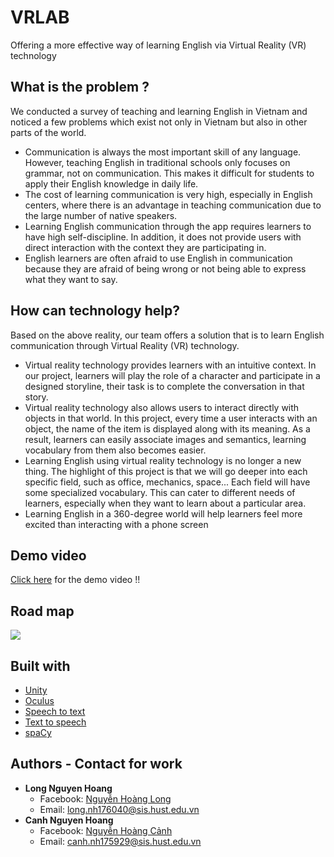 # VRLAB
Offering a more effective way of learning English via Virtual Reality (VR) technology


## What is the problem ?
We conducted a survey of teaching and learning English in Vietnam and noticed a few problems which exist not only in Vietnam but also in other parts of the world.
* Communication is always the most important skill of any language. However, teaching English in traditional schools only focuses on grammar, not on communication. This makes it difficult for students to apply their English knowledge in daily life.
* The cost of learning communication is very high, especially in English centers, where there is an advantage in teaching communication due to the large number of native speakers.
* Learning English communication through the app requires learners to have high self-discipline. In addition, it does not provide users with direct interaction with the context they are participating in.
* English learners are often afraid to use English in communication because they are afraid of being wrong or not being able to express what they want to say.

## How can technology help?
Based on the above reality, our team offers a solution that is to learn English communication through Virtual Reality (VR) technology. 
* Virtual reality technology provides learners with an intuitive context. In our project, learners will play the role of a character and participate in a designed storyline, their task is to complete the conversation in that story.
* Virtual reality technology also allows users to interact directly with objects in that world. In this project, every time a user interacts with an object, the name of the item is displayed along with its meaning. As a result, learners can easily associate images and semantics, learning vocabulary from them also becomes easier.
* Learning English using virtual reality technology is no longer a new thing. The highlight of this project is that we will go deeper into each specific field, such as office, mechanics, space... Each field will have some specialized vocabulary. This can cater to different needs of learners, especially when they want to learn about a particular area.
* Learning English in a 360-degree world will help learners feel more excited than interacting with a phone screen

## Demo video
[Click here](https://youtu.be/ZSbp70x3J70) for the demo video !!

## Road map
![](https://scontent.fhan2-2.fna.fbcdn.net/v/t1.15752-9/111395740_1173499922984139_7154767004206740784_n.png?_nc_cat=106&_nc_sid=b96e70&_nc_ohc=st551fHKP8EAX94Nzzn&_nc_ht=scontent.fhan2-2.fna&oh=c1bc335c8ec823a66c797f538cba5799&oe=5F3EC37C)

## Built with
* [Unity](https://unity.com/)
* [Oculus](https://www.oculus.com/)
* [Speech to text](https://cloud.ibm.com/catalog/services/speech-to-text)
* [Text to speech](https://cloud.ibm.com/catalog/services/text-to-speech)
* [spaCy](https://spacy.io/)

## Authors - Contact for work
* **Long Nguyen Hoang**
  * Facebook: [Nguyễn Hoàng Long](https://www.facebook.com/profile.php?id=100005937633406)
  * Email: long.nh176040@sis.hust.edu.vn
* **Canh Nguyen Hoang**
  * Facebook: [Nguyễn Hoàng Cảnh](https://www.facebook.com/canhchn64/)
  * Email: canh.nh175929@sis.hust.edu.vn

